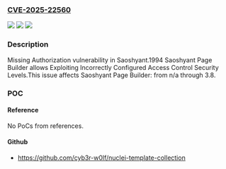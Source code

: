 ### [CVE-2025-22560](https://cve.mitre.org/cgi-bin/cvename.cgi?name=CVE-2025-22560)
![](https://img.shields.io/static/v1?label=Product&message=Saoshyant%20Page%20Builder&color=blue)
![](https://img.shields.io/static/v1?label=Version&message=n%2Fa%3C%3D%203.8%20&color=brighgreen)
![](https://img.shields.io/static/v1?label=Vulnerability&message=CWE-862%20Missing%20Authorization&color=brighgreen)

### Description

Missing Authorization vulnerability in Saoshyant.1994 Saoshyant Page Builder allows Exploiting Incorrectly Configured Access Control Security Levels.This issue affects Saoshyant Page Builder: from n/a through 3.8.

### POC

#### Reference
No PoCs from references.

#### Github
- https://github.com/cyb3r-w0lf/nuclei-template-collection

